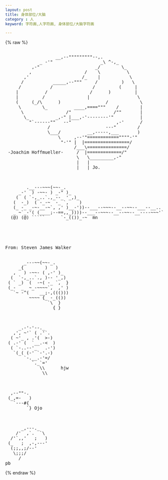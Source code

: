```yaml
---
layout: post
title: 身体部位/大脑
category : 人
keyword: 字符画,人字符画, 身体部位/大脑字符画

---
```

{% raw %}
<pre>

                   __,--"""""""""--,.
             _ -'"                  _\ ^-,_
          ,-"                     _/        \_
         ,                    /    \          \
       ,'                    /_    |           \
      /           _____,--"""     /         )   \
     /           /               /         (     |
    |          /                /      )         |
    |         /                |                  \
    (     (_/\      )                 /            \
     \        \_          ____,===="""    /        |
      \                /"                /""       |
       \_          _,-" |___,-'--------'"          |
         "`------""   --"                 ,-'      /
                /                     ---"        /
                \___/          __,-----,___       )
                    \     ,--'"============""""-'"
                     "-'" |  |=================/
                          /___\===============/
 -Joachim Hoffmueller-     /  |=============/"
                           \   \_________,-"
                           |   |
                           |   | Jo.



        .__---~~~(~~-_.
     _-'  ) -~~- ) _-" )_
    (  ( `-,_..`.,_--_ '_,)_
   (  -_)  ( -_-~  -_ `,    )
   (_ -_ _-~-__-~`, ,' )__-'))--___--~~~--__--~~--___--__..
   _ ~`_-'( (____;--==,,_))))--___--~~~--__--~~--__----~~~'`=__-~+_-_.
  (@) (@) `````      `-_(())_-~  mn





From: Steven James Walker <swalker1@emerald.tufts.edu>


       _---~~(~~-_.
     _{        )   )
   ,   ) -~~- ( ,-' )_
  (  `-,_..`., )-- '_,)
 ( ` _)  (  -~( -_ `,  }
 (_-  _  ~_-~~~~`,  ,' )
   `~ -^(    __;-,((()))
         ~~~~ {_ -_(())
                `\  }
                  { }



     _.-'-'--._
   ,', ~'` ( .'`.
  ( ~'_ , .'(  >-)
 ( .-' (  `__.-<  )
  ( `-..--'_   .-')
   `(_( (-' `-'.-)
       `-.__.-'=/
          `._`='
             \\      hjw
              \\



  ,--""-.
 (_,=-   )
   `---#{
        `} Ojo 



      _,---._
    /'  ,`.  `\
  /'`,,'   ;   )
 (_   ;  ,-,---'
  (;;,,;/--' 
   \;;;/
     /
pb </pre>
{% endraw %}

